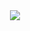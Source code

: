 <div align="center">
  <img src="https://github-readme-stats.vercel.app/api/wakatime?username=Zinaro&theme=dark&hide_border=true" />
</div>
